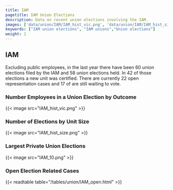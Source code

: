 ```yaml
---
title: IAM
pagetitle: IAM Union Elections
description: Data on recent union elections involving the IAM.
images: ['data/union/IAM/IAM_hist_vic.png', 'data/union/IAM/IAM_hist_size.png', 'data/union/IAM/IAM_10.png']
keywords: ["IAM union elections", "IAM unions","Union elections"]
weight: 1
---
```

##  IAM

Excluding public employees, in the last year there have been 60 union elections filed by the IAM and 58 union elections held. In 42 of those elections a new unit was certified. There are currently 22 open representation cases and 17 of are still waiting to vote.

### Number Employees in a Union Election by Outcome
{{< image src="IAM_hist_vic.png" >}}

### Number of Elections by Unit Size
{{< image src="IAM_hist_size.png" >}}

### Largest Private Union Elections
{{< image src="IAM_10.png" >}}

### Open Election Related Cases
{{< readtable table="/tables/union/IAM_open.html" >}}

